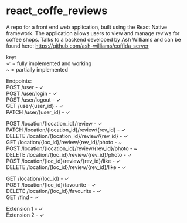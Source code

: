 # react_coffe_reviews
A repo for a front end web application, built using the React Native framework. The application allows users to view and manage reviws for coffee shops. Talks to a backend developed by Ash Williams and can be found here:
https://github.com/ash-williams/coffida_server


key: <br />
✓ = fully implemented and working <br />
~ = partially implemented    <br />

Endpoints:<br />
POST /user - ✓<br />
POST /user/login - ✓<br />
POST /user/logout - ✓<br />
GET /user/{user_id} - ✓<br />
PATCH /user/{user_id} - ✓<br />

POST /location/{location_id}/review - ✓<br />
PATCH /location/{location_id}/review/{rev_id} - ✓<br />
DELETE /location/{location_id}/review/{rev_id} - ✓<br />
GET /location/{loc_id}/review/{rev_id}/photo - ~ <br />
POST /location/{location_id}/review/{rev_id}/photo - ~<br />
DELETE /location/{loc_id}/review/{rev_id}/photo - ✓<br />
POST /location/{loc_id}/review/{rev_id}/like - ✓<br />
DELETE /location/{loc_id}/review/{rev_id}/like - ✓<br />

GET /location/{loc_id} - ✓<br />
POST /location/{loc_id}/favourite - ✓<br />
DELETE /location/{loc_id}/favourite - ✓<br />
GET /find - ✓<br />

Extension 1 - ✓<br />
Extension 2 - ✓<br />
